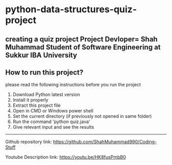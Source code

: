 # python-data-structures-quiz-project
creating a quiz project 
Project Devloper= Shah Muhammad
Student of Software Engineering at Sukkur IBA University
----------------------------------
How to run this project?
------------------------------------
please read the following instructions before you run  the project
1) Download Python latest version
2) Install it properly
3) Extract this project file 
4) Open in CMD or Windows power shell
5) Set the current directory (if previously not opened in same folder)
6) Run the command	'python quiz.java'
7) Give relevant input and see the results
--------------------------------------------------------------------
Github repository link:
		https://github.com/ShahMuhammad990/Coding-Stuff
		
		
Youtube Description link:
	https://youtu.be/HK8fusPmbB0
		
